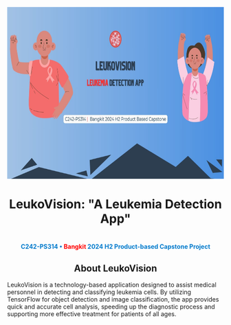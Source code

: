 <div align="center">
  <img src="https://github.com/leukovision-capstone/.github/blob/main/assets/LeukoVision.jpg?raw=true" height="400px">
</div>

<h1 align="center"> LeukoVision: "A Leukemia Detection App" <h1>

<p align="center" style="font-size: 0.5em; color: #007acc;">
  C242-PS314 • <span style="color: red;">Bangkit</span> 2024 H2 Product-based Capstone Project
</p>

<h2 align = "center"> About LeukoVision </h2>

<p>LeukoVision is a technology-based application designed to assist medical personnel in detecting and classifying leukemia cells. By utilizing TensorFlow for object detection and image classification, the app provides quick and accurate cell analysis, speeding up the diagnostic process and supporting more effective treatment for patients of all ages.</p>
